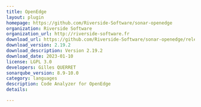 ```yaml
---
title: OpenEdge
layout: plugin
homepage: https://github.com/Riverside-Software/sonar-openedge
organization: Riverside Software
organization_url: http://riverside-software.fr
download_url: https://github.com/Riverside-Software/sonar-openedge/releases/download/V2.19.1/sonar-openedge-plugin-2.19.2.jar
download_version: 2.19.2
download_description: Version 2.19.2
download_date: 2023-01-10
license: LGPL 3.0
developers: Gilles QUERRET
sonarqube_version: 8.9-10.0
category: languages
description: Code Analyzer for OpenEdge
details: 

---
```

